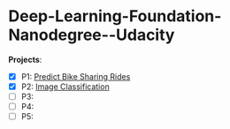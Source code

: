 # Deep-Learning-Foundation-Nanodegree--Udacity

**Projects**: 
- [x] P1: [Predict Bike Sharing Rides](/P1-Predict_Bike_Sharing_Rides/DLND-your-first-network/dlnd-your-first-neural-network.ipynb)   
- [x] P2: [Image Classification](/P2-Image_Classification/dlnd_image_classification.ipynb)
- [ ] P3: 
- [ ] P4: 
- [ ] P5:

